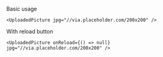 Basic usage

```
<UploadedPicture jpg="//via.placeholder.com/200x200" />
```

With reload button

```
<UploadedPicture onReload={() => null} jpg="//via.placeholder.com/200x200" />
```
